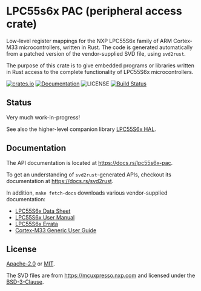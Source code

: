 # LPC55s6x PAC (peripheral access crate)

Low-level register mappings for the NXP LPC55S6x family of ARM Cortex-M33 microcontrollers, written in Rust.
The code is generated automatically from a patched version of the vendor-supplied SVD file, using `svd2rust`.

The purpose of this crate is to give embedded programs or libraries written in Rust access
to the complete functionality of LPC55S6x microcontrollers.

[![crates.io][crates-image]][crates-link]
[![Documentation][docs-image]][docs-link]
![LICENSE][license-image]
[![Build Status][build-image]][build-link]

## Status

Very much work-in-progress!

See also the higher-level companion library [LPC55S6x HAL][lpc55s6x-hal].

## Documentation

The API documentation is located at <https://docs.rs/lpc55s6x-pac>.

To get an understanding of `svd2rust`-generated APIs, checkout its documentation at <https://docs.rs/svd2rust>.

In addition, `make fetch-docs` downloads various vendor-supplied documentation:

- [LPC55S6x Data Sheet][datasheet]
- [LPC55S6x User Manual][usermanual]
- [LPC55S6x Errata][errata]
- [Cortex-M33 Generic User Guide][genericuserguide]

## License

[Apache-2.0][apache2-link] or [MIT][mit-link].

The SVD files are from <https://mcuxpresso.nxp.com> and licensed under the [BSD-3-Clause][bsd3-link].

[//]: # (links)

[crates-image]: https://img.shields.io/crates/v/lpc55s6x-pac.svg
[crates-link]: https://crates.io/crates/lpc55s6x-pac
[build-image]: https://img.shields.io/circleci/build/github/nickray/lpc55s6x-pac/master.svg
[build-link]: https://circleci.com/gh/nickray/lpc55s6x-pac/tree/master
[docs-image]: https://docs.rs/lpc55s6x-pac/badge.svg
[docs-link]: https://docs.rs/lpc55s6x-pac
[lpc55s6x-hal]: https://libs.rs/lpc55s6x-hal
[svd-docs-link]: https://docs.rs/svd2rust
[license-image]: https://img.shields.io/badge/license-Apache2.0%2FMIT-blue.svg
[apache2-link]: https://spdx.org/licenses/Apache-2.0.html
[bsd3-link]: https://spdx.org/licenses/BSD-3-Clause.html
[mit-link]: https://spdx.org/licenses/MIT.html
[mcuxpresso]: https://mcuxpresso.nxp.com
[datasheet]: https://www.nxp.com/docs/en/data-sheet/LPC55S6x.pdf
[usermanual]: https://www.nxp.com/docs/en/user-guide/UM11126.pdf
[errata]: https://www.nxp.com/docs/en/errata/ES_LPC55S6x.pdf
[genericuserguide]: https://static.docs.arm.com/100235/0004/arm_cortex_m33_dgug_100235_0004_00_en.pdf
